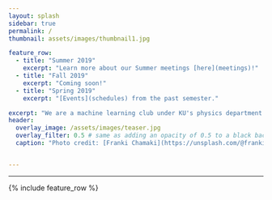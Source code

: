 ```yaml
---
layout: splash
sidebar: true
permalink: /
thumbnail: assets/images/thumbnail1.jpg

feature_row:
  - title: "Summer 2019"
    excerpt: "Learn more about our Summer meetings [here](meetings)!"
  - title: "Fall 2019"
    excerpt: "Coming soon!"
  - title: "Spring 2019"
    excerpt: "[Events](schedules) from the past semester."

excerpt: "We are a machine learning club under KU's physics department. We hold weekly meetings during the Fall, Spring and Summer semesters. For more information about what we do, or machine learning in general, click the links above!"
header:
  overlay_image: /assets/images/teaser.jpg
  overlay_filter: 0.5 # same as adding an opacity of 0.5 to a black background
  caption: "Photo credit: [Franki Chamaki](https://unsplash.com/@franki?utm_source=unsplash&utm_medium=referral&utm_content=creditCopyText) on [**Unsplash**](https://unsplash.com)"


---
```



---
{% include feature_row %}